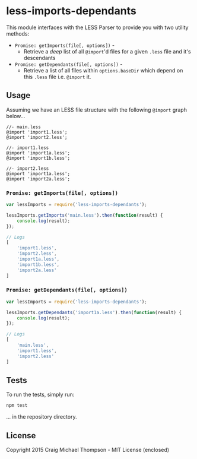 # less-imports-dependants
This module interfaces with the LESS Parser to provide you with two utility methods:

* `Promise: getImports(file[, options])` - 
	* Retrieve a *deep* list of all `@import`'d files for a given `.less` file and it's descendants
* `Promise: getDependants(file[, options])` - 
	* Retrieve a list of all files within `options.baseDir` which depend on this `.less` file i.e. `@import` it.

## Usage
Assuming we have an LESS file structure with the following `@import` graph below...
```less
//- main.less 
@import 'import1.less';
@import 'import2.less';

//- import1.less
@import 'import1a.less';
@import 'import1b.less';

//- import2.less
@import 'import1a.less';
@import 'import2a.less';
```

### `Promise: getImports(file[, options])`
```javascript
var lessImports = require('less-imports-dependants');

lessImports.getImports('main.less').then(function(result) {
	console.log(result);
});

// Logs
[
	'import1.less',
	'import2.less',
	'import1a.less',
	'import1b.less',
	'import2a.less'
]
```

### `Promise: getDependants(file[, options])`
```javascript
var lessImports = require('less-imports-dependants');

lessImports.getDependants('import1a.less').then(function(result) {
	console.log(result);
});

// Logs
[
	'main.less', 
	'import1.less', 
	'import2.less'
]
```


## Tests
To run the tests, simply run:
```javascript
npm test
```
... in the repository directory.


## License
Copyright 2015 Craig Michael Thompson - MIT License (enclosed)
